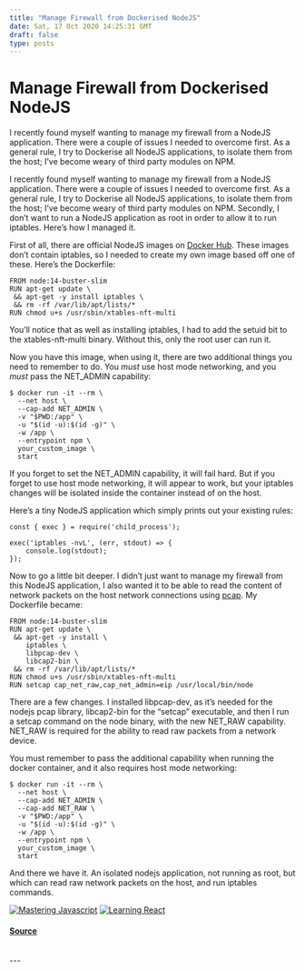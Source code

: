 ```yaml
---
title: "Manage Firewall from Dockerised NodeJS"
date: Sat, 17 Oct 2020 14:25:31 GMT
draft: false
type: posts
---
```

# Manage Firewall from Dockerised NodeJS





I recently found myself wanting to manage my firewall from a NodeJS application. There were a couple of issues I needed to overcome first. As a general rule, I try to Dockerise all NodeJS applications, to isolate them from the host; I’ve become weary of third party modules on NPM.

I recently found myself wanting to manage my firewall from a NodeJS application. There were a couple of issues I needed to overcome first. As a general rule, I try to Dockerise all NodeJS applications, to isolate them from the host; I’ve become weary of third party modules on NPM. Secondly, I don’t want to run a NodeJS application as root in order to allow it to run iptables. Here’s how I managed it.

First of all, there are official NodeJS images on [Docker Hub](https://hub.docker.com/_/node). These images don’t contain iptables, so I needed to create my own image based off one of these. Here’s the Dockerfile:

```
FROM node:14-buster-slim
RUN apt-get update \
 && apt-get -y install iptables \
 && rm -rf /var/lib/apt/lists/*
RUN chmod u+s /usr/sbin/xtables-nft-multi
```

You’ll notice that as well as installing iptables, I had to add the setuid bit to the xtables-nft-multi binary. Without this, only the root user can run it.

Now you have this image, when using it, there are two additional things you need to remember to do. You _must_ use host mode networking, and you _must_ pass the NET\_ADMIN capability:

```
$ docker run -it --rm \
  --net host \
  --cap-add NET_ADMIN \
  -v "$PWD:/app" \
  -u "$(id -u):$(id -g)" \
  -w /app \
  --entrypoint npm \
  your_custom_image \
  start
```

If you forget to set the NET\_ADMIN capability, it will fail hard. But if you forget to use host mode networking, it will appear to work, but your iptables changes will be isolated inside the container instead of on the host.

Here’s a tiny NodeJS application which simply prints out your existing rules:

```
const { exec } = require('child_process');

exec('iptables -nvL', (err, stdout) => {
    console.log(stdout);
});
```

Now to go a little bit deeper. I didn’t just want to manage my firewall from this NodeJS application, I also wanted it to be able to read the content of network packets on the host network connections using [pcap](https://www.npmjs.com/package/pcap). My Dockerfile became:

```
FROM node:14-buster-slim
RUN apt-get update \
 && apt-get -y install \
    iptables \
    libpcap-dev \
    libcap2-bin \
 && rm -rf /var/lib/apt/lists/*
RUN chmod u+s /usr/sbin/xtables-nft-multi
RUN setcap cap_net_raw,cap_net_admin=eip /usr/local/bin/node
```

There are a few changes. I installed libpcap-dev, as it’s needed for the nodejs pcap library, libcap2-bin for the “setcap” executable, and then I run a setcap command on the node binary, with the new NET\_RAW capability. NET\_RAW is required for the ability to read raw packets from a network device.

You must remember to pass the additional capability when running the docker container, and it also requires host mode networking:

```
$ docker run -it --rm \
  --net host \
  --cap-add NET_ADMIN \
  --cap-add NET_RAW \
  -v "$PWD:/app" \
  -u "$(id -u):$(id -g)" \
  -w /app \
  --entrypoint npm \
  your_custom_image \
  start
```

And there we have it. An isolated nodejs application, not running as root, but which can read raw network packets on the host, and run iptables commands.

[![Mastering Javascript](https://www.grepular.com/images/amazon/mastering_javascript.jpg)](https://www.grepular.com/redir?key=amazon_mastering_javascript "Mastering Javascript") [![Learning React](https://www.grepular.com/images/amazon/learning_react.jpg)](https://www.grepular.com/redir?key=amazon_learning_react "Learning React")

#### [Source](https://www.grepular.com/Manage_Firewall_from_Dockerised_NodeJS)

<br/>
---
